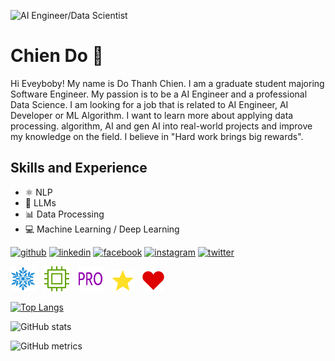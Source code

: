![AI Engineer/Data Scientist ]([https://us.123rf.com/450wm/rmagfx/rmagfx2306/rmagfx230603460/207588410-emoji-celebration-3d-banner-background-for-world-emoji-day-generative-ai.jpg?ver=6](https://i.pinimg.com/originals/04/8e/d4/048ed48666ab08672b8d0da8602ed4e1.jpg))

# Chien Do 👋
Hi Eveyboby! My name is Do Thanh Chien. I am a graduate student majoring Software Engineer. My passion is to be a AI Engineer and a professional Data Science. I am looking for a job that is related to AI Engineer, AI Developer or ML Algorithm. I want to learn more about applying data processing. algorithm,  AI and gen AI into real-world projects and improve my knowledge on the field.
I believe in "Hard work brings big rewards".

## Skills and Experience
* ⚛️ NLP
* 🤖 LLMs
* 📊 Data Processing
* 💻 Machine Learning / Deep Learning

[<img src='https://cdn.jsdelivr.net/npm/simple-icons@3.0.1/icons/github.svg' alt='github' height='40'>](https://github.com/ethando9999)  [<img src='https://cdn.jsdelivr.net/npm/simple-icons@3.0.1/icons/linkedin.svg' alt='linkedin' height='40'>](https://www.linkedin.com/in/chiendt/)  [<img src='https://cdn.jsdelivr.net/npm/simple-icons@3.0.1/icons/facebook.svg' alt='facebook' height='40'>](https://www.facebook.com/ChienData)  [<img src='https://cdn.jsdelivr.net/npm/simple-icons@3.0.1/icons/instagram.svg' alt='instagram' height='40'>](https://www.instagram.com/ethando9999/)  [<img src='https://cdn.jsdelivr.net/npm/simple-icons@3.0.1/icons/twitter.svg' alt='twitter' height='40'>](https://twitter.com/EthanDo9999)  

<a href='https://archiveprogram.github.com/'><img src='https://raw.githubusercontent.com/acervenky/animated-github-badges/master/assets/acbadge.gif' width='40' height='40'></a> <a href='https://docs.github.com/en/developers'><img src='https://raw.githubusercontent.com/acervenky/animated-github-badges/master/assets/devbadge.gif' width='40' height='40'></a> <a href='https://github.com/pricing'><img src='https://raw.githubusercontent.com/acervenky/animated-github-badges/master/assets/pro.gif' width='40' height='40'></a> <a href='https://stars.github.com/'><img src='https://raw.githubusercontent.com/acervenky/animated-github-badges/master/assets/starbadge.gif' width='35' height='35'></a> <a href='https://docs.github.com/en/github/supporting-the-open-source-community-with-github-sponsors'><img src='https://raw.githubusercontent.com/acervenky/animated-github-badges/master/assets/sponsorbadge.gif' width='35' height='35'></a> 

[![Top Langs](https://github-readme-stats.vercel.app/api/top-langs/?username=ethando9999)](https://github.com/anuraghazra/github-readme-stats)

![GitHub stats](https://github-readme-stats.vercel.app/api?username=ethando9999&show_icons=true)  

![GitHub metrics](https://metrics.lecoq.io/ethando9999)  

